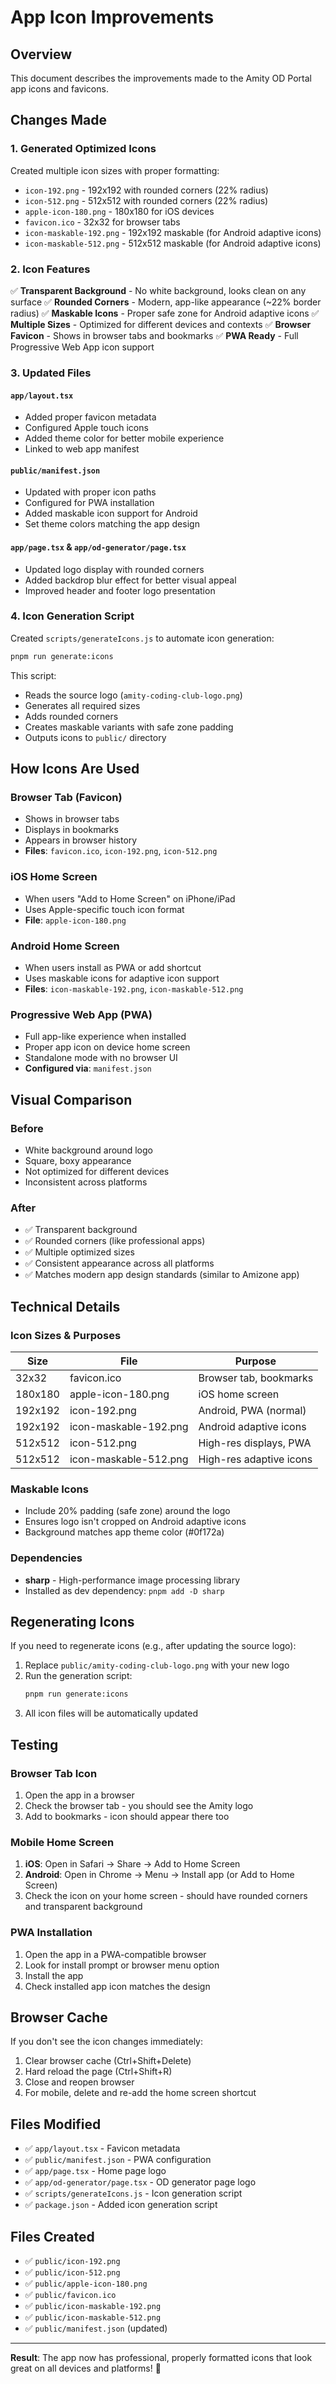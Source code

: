 # App Icon Improvements

## Overview
This document describes the improvements made to the Amity OD Portal app icons and favicons.

## Changes Made

### 1. **Generated Optimized Icons**
Created multiple icon sizes with proper formatting:
- `icon-192.png` - 192x192 with rounded corners (22% radius)
- `icon-512.png` - 512x512 with rounded corners (22% radius)
- `apple-icon-180.png` - 180x180 for iOS devices
- `favicon.ico` - 32x32 for browser tabs
- `icon-maskable-192.png` - 192x192 maskable (for Android adaptive icons)
- `icon-maskable-512.png` - 512x512 maskable (for Android adaptive icons)

### 2. **Icon Features**
✅ **Transparent Background** - No white background, looks clean on any surface
✅ **Rounded Corners** - Modern, app-like appearance (~22% border radius)
✅ **Maskable Icons** - Proper safe zone for Android adaptive icons
✅ **Multiple Sizes** - Optimized for different devices and contexts
✅ **Browser Favicon** - Shows in browser tabs and bookmarks
✅ **PWA Ready** - Full Progressive Web App icon support

### 3. **Updated Files**

#### `app/layout.tsx`
- Added proper favicon metadata
- Configured Apple touch icons
- Added theme color for better mobile experience
- Linked to web app manifest

#### `public/manifest.json`
- Updated with proper icon paths
- Configured for PWA installation
- Added maskable icon support for Android
- Set theme colors matching the app design

#### `app/page.tsx` & `app/od-generator/page.tsx`
- Updated logo display with rounded corners
- Added backdrop blur effect for better visual appeal
- Improved header and footer logo presentation

### 4. **Icon Generation Script**

Created `scripts/generateIcons.js` to automate icon generation:
```bash
pnpm run generate:icons
```

This script:
- Reads the source logo (`amity-coding-club-logo.png`)
- Generates all required sizes
- Adds rounded corners
- Creates maskable variants with safe zone padding
- Outputs icons to `public/` directory

## How Icons Are Used

### Browser Tab (Favicon)
- Shows in browser tabs
- Displays in bookmarks
- Appears in browser history
- **Files**: `favicon.ico`, `icon-192.png`, `icon-512.png`

### iOS Home Screen
- When users "Add to Home Screen" on iPhone/iPad
- Uses Apple-specific touch icon format
- **File**: `apple-icon-180.png`

### Android Home Screen
- When users install as PWA or add shortcut
- Uses maskable icons for adaptive icon support
- **Files**: `icon-maskable-192.png`, `icon-maskable-512.png`

### Progressive Web App (PWA)
- Full app-like experience when installed
- Proper app icon on device home screen
- Standalone mode with no browser UI
- **Configured via**: `manifest.json`

## Visual Comparison

### Before
- White background around logo
- Square, boxy appearance
- Not optimized for different devices
- Inconsistent across platforms

### After
- ✅ Transparent background
- ✅ Rounded corners (like professional apps)
- ✅ Multiple optimized sizes
- ✅ Consistent appearance across all platforms
- ✅ Matches modern app design standards (similar to Amizone app)

## Technical Details

### Icon Sizes & Purposes
| Size | File | Purpose |
|------|------|---------|
| 32x32 | favicon.ico | Browser tab, bookmarks |
| 180x180 | apple-icon-180.png | iOS home screen |
| 192x192 | icon-192.png | Android, PWA (normal) |
| 192x192 | icon-maskable-192.png | Android adaptive icons |
| 512x512 | icon-512.png | High-res displays, PWA |
| 512x512 | icon-maskable-512.png | High-res adaptive icons |

### Maskable Icons
- Include 20% padding (safe zone) around the logo
- Ensures logo isn't cropped on Android adaptive icons
- Background matches app theme color (#0f172a)

### Dependencies
- **sharp** - High-performance image processing library
- Installed as dev dependency: `pnpm add -D sharp`

## Regenerating Icons

If you need to regenerate icons (e.g., after updating the source logo):

1. Replace `public/amity-coding-club-logo.png` with your new logo
2. Run the generation script:
   ```bash
   pnpm run generate:icons
   ```
3. All icon files will be automatically updated

## Testing

### Browser Tab Icon
1. Open the app in a browser
2. Check the browser tab - you should see the Amity logo
3. Add to bookmarks - icon should appear there too

### Mobile Home Screen
1. **iOS**: Open in Safari → Share → Add to Home Screen
2. **Android**: Open in Chrome → Menu → Install app (or Add to Home Screen)
3. Check the icon on your home screen - should have rounded corners and transparent background

### PWA Installation
1. Open the app in a PWA-compatible browser
2. Look for install prompt or browser menu option
3. Install the app
4. Check installed app icon matches the design

## Browser Cache

If you don't see the icon changes immediately:
1. Clear browser cache (Ctrl+Shift+Delete)
2. Hard reload the page (Ctrl+Shift+R)
3. Close and reopen browser
4. For mobile, delete and re-add the home screen shortcut

## Files Modified
- ✅ `app/layout.tsx` - Favicon metadata
- ✅ `public/manifest.json` - PWA configuration
- ✅ `app/page.tsx` - Home page logo
- ✅ `app/od-generator/page.tsx` - OD generator page logo
- ✅ `scripts/generateIcons.js` - Icon generation script
- ✅ `package.json` - Added icon generation script

## Files Created
- ✅ `public/icon-192.png`
- ✅ `public/icon-512.png`
- ✅ `public/apple-icon-180.png`
- ✅ `public/favicon.ico`
- ✅ `public/icon-maskable-192.png`
- ✅ `public/icon-maskable-512.png`
- ✅ `public/manifest.json` (updated)

---

**Result**: The app now has professional, properly formatted icons that look great on all devices and platforms! 🎉
